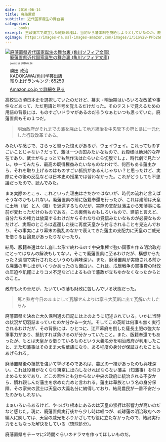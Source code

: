 ```yaml
---
date: 2016-06-14
title: 廃藩置県
subtitle: 近代国家誕生の舞台裏
categories: 
    - books
excerpt: 王政復古で成立した維新政権は、当初から藩体制を廃絶しようとしていたのか。廃藩置県はスムーズに行われたのか。「県」制度を生み、日本の西洋化のスタートとなった明治の中央集権国家誕生の瞬間に迫る。
ogimage: https://images-na.ssl-images-amazon.com/images/I/51o%2B-PPb2GL.jpg
---
```


<div class="azlink-box"><div class="azlink-image" style="float:left"><a href="http://www.amazon.co.jp/exec/obidos/ASIN/404409215X/warikiru-22/ref=nosim/" name="azlinklink" target="_blank" rel="nofollow"><img src="https://images-na.ssl-images-amazon.com/images/I/51o%2B-PPb2GL._SL160_.jpg" alt="廃藩置県近代国家誕生の舞台裏 (角川ソフィア文庫)" style="border:none" /></a></div><div class="azlink-info" style="float:left;margin-left:15px;line-height:120%"><div class="azlink-name" style="margin-bottom:10px;line-height:120%"><a href="http://www.amazon.co.jp/exec/obidos/ASIN/404409215X/warikiru-22/ref=nosim/" name="azlinklink" target="_blank" rel="nofollow">廃藩置県近代国家誕生の舞台裏 (角川ソフィア文庫)</a><div class="azlink-powered-date" style="font-size:7pt;margin-top:5px;font-family:verdana;line-height:120%">posted at 2016.6.14</div></div><div class="azlink-detail">勝田 政治<br />KADOKAWA/角川学芸出版<br />売り上げランキング: 65259<br /></div><div class="azlink-review" style="margin-top:10px;margin-bottom:10px"></div><div class="azlink-link" style="margin-top:5px"><a href="http://www.amazon.co.jp/exec/obidos/ASIN/404409215X/warikiru-22/ref=nosim/" target="_blank" rel="nofollow">Amazon.co.jp で詳細を見る</a></div></div><div class="azlink-footer" style="clear:left"></div></div>

高校生の頃日本史を選択していたのだけど、幕末・明治期はいろいろな改革や事件などあって、ただ用語と年号を覚えるだけだった。そのテストで覚えるための用語の背景には、ものすごいドラマがあるのだろうなぁといつも思っていた。廃藩置県もその１つだ。

> 明治政府がそれまでの藩を廃止して地方統治を中央管下の府と県に一元化した行政改革である。

みたいな感じで、さらっと習った憶えがあるが、ウェイウェイ。これってものすごいことじゃない？だって、藩は一つの国みたいなもので、お殿様は絶対的な存在であり、武士がちょっとでも無作法はたらいたら切腹でしょ、時代劇で見たソレ。ゆーてみたら、最高の既得権益みたいなものなわけで、何百もある藩主から、それを取り上げるのはものすごい抵抗があるんじゃない？と思ったけど、実際にその後の反乱などは日本史の授業では習わなかった。これがどうしても不思議だったので、読んでみた。

まぁ実際のところ、これといった理由はさだかではないが、時代の流れと言えばそうなのかもしれない。廃藩置県の前に版籍奉還を行ったが、これは建前は天皇に土地（版）と人（籍）を返還するものだが、実際の支配は藩主から知藩事に名前が変わっただけのものである。この裏側もおもしろいもので、建前と言えど、自分たちの権力は放棄するわけだからそれなりの覚悟みたいなものが必要なものだけど、実際のところは返還した後に再度天皇から付与されることを見込んでおり、その事実により幕末の動乱のなかで衰えてきた藩主の支配力に天皇のご威光を借りる目論見があったりなかったり。

結局、版籍奉還はなし崩しな形で終わるので中央集権で強い国家を作る明治政府にとってはなんの解決もしてない。そこで廃藩置県に至るわけだが、構想からたった２週間で実行されたというのも興味深い。また、廃藩置県が実施される前から廃藩の申し出がいくつかあったのも面白い。これは、戊辰戦争の軍事費の財政の圧迫や飢饉によりコメ不足などによるもので藩政が立ちゆかなくなったからとのこと。

政府も火の車だが、たいていの藩も財政に苦しんでいる状態だった。

> 篤と熟考今日のままにして瓦解せんよりは寧ろ大英断に出て瓦解いたしたらん

廃藩置県を決めた大久保利通の日記には上のように記述されている。いかに当時の状況が切羽詰まっていたのか分かる一文だ。そしてこの英断は何事も無く実行されるわけだが、その背景には、ひとつに、江戸幕府を倒した薩長土肥の強大な軍事力があり、抵抗すれば負けるのが分かっていたこと。また、版籍奉還でもあったが、もとは天皇から借りているものという大義名分を明治政府が利用したこと、また知藩事はそのまま大名華族になり、ある程度の身分が保証されたこともあげられる。

廃藩置県後の抵抗を強いて挙げるのであれば、農民の一揆があったのも興味深い。これは役目がなくなり東京に出向しなければならない藩主（知藩事）を引き止めるためであり、どこの素性とも分からない中央の政府に統治される不安から、慣れ親しんだ藩主を求めたためと言われる。藩主は華族という名の身分保障、その家来の武士は天皇の大義名分に納得しており、結局農民が一番不安だったのかもしれない。

まぁいろいろあるけど、やっぱり根本にあるのは天皇の崇拝は影響力が高いのだなと感じた。現に、廃藩置県実行後から少し時は経つが、琉球藩の明治政府への編入に関しては、天皇の威光をふりかざしても役に立たなかったので、結局実行力をともなった解決をしている（琉球処分）。

廃藩置県をテーマに2時間ぐらいのドラマを作ってほしいものだ。
